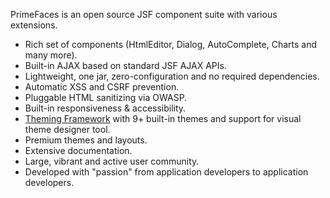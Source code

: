 PrimeFaces is an open source JSF component suite with various extensions.

- Rich set of components (HtmlEditor, Dialog, AutoComplete, Charts and many more).
- Built-in AJAX based on standard JSF AJAX APIs.
- Lightweight, one jar, zero-configuration and no required dependencies.
- Automatic XSS and CSRF prevention.
- Pluggable HTML sanitizing via OWASP.
- Built-in responsiveness & accessibility.
- [Theming Framework](/core/themes.md) with 9+ built-in themes and support for visual theme designer tool.
- Premium themes and layouts.
- Extensive documentation.
- Large, vibrant and active user community.
- Developed with "passion" from application developers to application developers.
